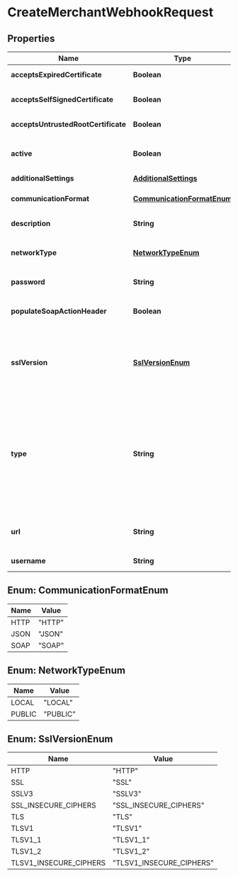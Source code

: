 

# CreateMerchantWebhookRequest


## Properties

Name | Type | Description | Notes
------------ | ------------- | ------------- | -------------
**acceptsExpiredCertificate** | **Boolean** | Indicates if expired SSL certificates are accepted. Default value: **false**. |  [optional]
**acceptsSelfSignedCertificate** | **Boolean** | Indicates if self-signed SSL certificates are accepted. Default value: **false**. |  [optional]
**acceptsUntrustedRootCertificate** | **Boolean** | Indicates if untrusted SSL certificates are accepted. Default value: **false**. |  [optional]
**active** | **Boolean** | Indicates if the webhook configuration is active. The field must be **true** for us to send webhooks about events related an account. | 
**additionalSettings** | [**AdditionalSettings**](AdditionalSettings.md) |  |  [optional]
**communicationFormat** | [**CommunicationFormatEnum**](#CommunicationFormatEnum) | Format or protocol for receiving webhooks. Possible values: * **soap** * **http** * **json**  | 
**description** | **String** | Your description for this webhook configuration. |  [optional]
**networkType** | [**NetworkTypeEnum**](#NetworkTypeEnum) | Network type for Terminal API notification webhooks. Possible values: * **public** * **local**  Default Value: **public**. |  [optional]
**password** | **String** | Password to access the webhook URL. |  [optional]
**populateSoapActionHeader** | **Boolean** | Indicates if the SOAP action header needs to be populated. Default value: **false**.  Only applies if &#x60;communicationFormat&#x60;: **soap**. |  [optional]
**sslVersion** | [**SslVersionEnum**](#SslVersionEnum) | SSL version to access the public webhook URL specified in the &#x60;url&#x60; field. Possible values: * **TLSv1.2** * **HTTP** - Only allowed on Test environment.  If not specified, the webhook will use &#x60;sslVersion&#x60;: **TLSv1.2**. |  [optional]
**type** | **String** | The type of webhook that is being created. Possible values are:  - **standard** - **account-settings-notification** - **banktransfer-notification** - **boletobancario-notification** - **directdebit-notification** - **pending-notification** - **ideal-notification** - **ideal-pending-notification** - **report-notification** - **rreq-notification**  Find out more about [standard notification webhooks](https://docs.adyen.com/development-resources/webhooks/understand-notifications#event-codes) and [other types of notifications](https://docs.adyen.com/development-resources/webhooks/understand-notifications#other-notifications). | 
**url** | **String** | Public URL where webhooks will be sent, for example **https://www.domain.com/webhook-endpoint**. | 
**username** | **String** | Username to access the webhook URL. |  [optional]



## Enum: CommunicationFormatEnum

Name | Value
---- | -----
HTTP | &quot;HTTP&quot;
JSON | &quot;JSON&quot;
SOAP | &quot;SOAP&quot;



## Enum: NetworkTypeEnum

Name | Value
---- | -----
LOCAL | &quot;LOCAL&quot;
PUBLIC | &quot;PUBLIC&quot;



## Enum: SslVersionEnum

Name | Value
---- | -----
HTTP | &quot;HTTP&quot;
SSL | &quot;SSL&quot;
SSLV3 | &quot;SSLV3&quot;
SSL_INSECURE_CIPHERS | &quot;SSL_INSECURE_CIPHERS&quot;
TLS | &quot;TLS&quot;
TLSV1 | &quot;TLSV1&quot;
TLSV1_1 | &quot;TLSV1_1&quot;
TLSV1_2 | &quot;TLSV1_2&quot;
TLSV1_INSECURE_CIPHERS | &quot;TLSV1_INSECURE_CIPHERS&quot;



